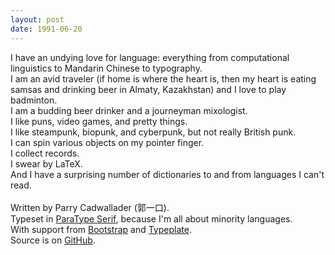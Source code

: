 ```yaml
---
layout: post
date: 1991-06-20
---
```


I have an undying love for language: everything from computational linguistics to Mandarin Chinese to typography. 
<br/>
I am an avid traveler (if home is where the heart is, then my heart is eating samsas and drinking beer in Almaty, Kazakhstan) and I love to play badminton.  <br/>
I am a budding beer drinker and a journeyman mixologist. <br/> 
I like puns, video games, and pretty things. <br/>
I like steampunk, biopunk, and cyberpunk, but not really British punk. <br/>
I can spin various objects on my pointer finger. <br/>
I collect records. <br/>
I swear by LaTeX. <br/>
And I have a surprising number of dictionaries to and from languages I can't read.
<br/>
<br/>
Written by Parry Cadwallader (郭一口).
<br/>
Typeset in <a href="http://www.paratype.com/public/">ParaType Serif</a>, because I'm all about minority languages.
<br/>
With support from <a href="http://twitter.github.io/bootstrap/">Bootstrap</a> and <a href="http://typeplate.com/">Typeplate</a>.
<br/>
Source is on <a href="http://github.com/parryc/parryblog/">GitHub</a>.  
